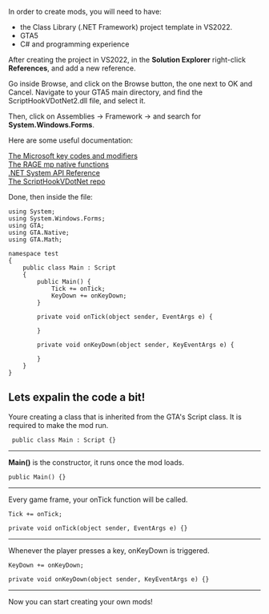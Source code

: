 In order to create mods, you will need to have:  
* the Class Library (.NET Framework) project template in VS2022.
* GTA5   
* C# and programming experience 

After creating the project in VS2022, in the **Solution Explorer** right-click **References**, and add a new reference.  

Go inside Browse, and click on the Browse button, the one next to OK and Cancel. Navigate to your GTA5 main directory, and find the ScriptHookVDotNet2.dll file, and select it.  

Then, click on Assemblies -> Framework -> and search for **System.Windows.Forms**.    

Here are some useful documentation:  

[The Microsoft key codes and modifiers](https://learn.microsoft.com/en-us/dotnet/api/system.windows.forms.keys?view=netframework-4.8)  
[The RAGE mp native functions](https://cdn.rage.mp/public/natives/)  
[.NET System API Reference](https://learn.microsoft.com/en-us/dotnet/api/system?view=net-9.0)  
[The ScriptHookVDotNet repo](https://github.com/scripthookvdotnet/scripthookvdotnet)


Done, then inside the file:  

```
using System;
using System.Windows.Forms;
using GTA;
using GTA.Native;
using GTA.Math;

namespace test
{
    public class Main : Script
    {
        public Main() {
            Tick += onTick;
            KeyDown += onKeyDown;
        }

        private void onTick(object sender, EventArgs e) {

        }

        private void onKeyDown(object sender, KeyEventArgs e) {

        }
    }
}

```

Lets expalin the code a bit!
----

Youre creating a class that is inherited from the GTA's Script class. It is required to make the mod run.  
```
 public class Main : Script {}
```  
----
**Main()** is the constructor, it runs once the mod loads.
```
public Main() {}
```
----

Every game frame, your onTick function will be called.
```
Tick += onTick;
```
```
private void onTick(object sender, EventArgs e) {}
```
----

Whenever the player presses a key, onKeyDown is triggered.
```
KeyDown += onKeyDown;
```
```
private void onKeyDown(object sender, KeyEventArgs e) {}
```
-----

Now you can start creating your own mods!
